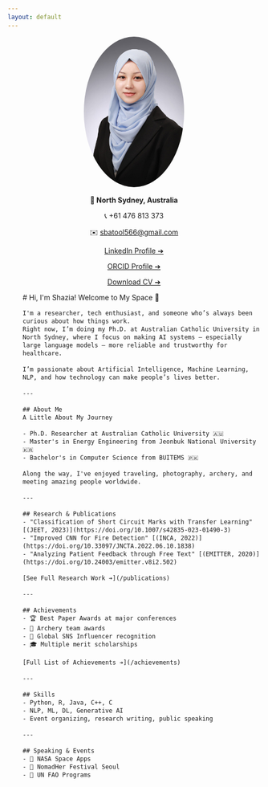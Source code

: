 ```yaml
---
layout: default
---
```


<div style="display: flex; flex-wrap: wrap;">

  <div style="flex: 1; min-width: 250px; text-align: center;">
    <img src="Picture.jpeg" alt="Profile Photo" width="200" style="border-radius: 50%;">
    <p><strong>📍 North Sydney, Australia</strong></p>
    <p>📞 +61 476 813 373</p>
    <p>✉️ <a href="mailto:sbatool566@gmail.com">sbatool566@gmail.com</a></p>
    <p><a href="https://www.linkedin.com/in/shazia-batool-879654177/" target="_blank">LinkedIn Profile ➔</a></p>
    <p><a href="https://orcid.org/0000-0002-0066-147X" target="_blank">ORCID Profile ➔</a></p>
    <p><a href="/Curriculum Vitae of Shazia Batool.pdf" target="_blank">Download CV ➔</a></p>
  </div>

  <div style="flex: 2; min-width: 300px; padding-left: 30px;">
    # Hi, I'm Shazia! Welcome to My Space 👋

    I'm a researcher, tech enthusiast, and someone who’s always been curious about how things work.  
    Right now, I’m doing my Ph.D. at Australian Catholic University in North Sydney, where I focus on making AI systems — especially large language models — more reliable and trustworthy for healthcare.

    I’m passionate about Artificial Intelligence, Machine Learning, NLP, and how technology can make people’s lives better.

    ---

    ## About Me
    A Little About My Journey

    - Ph.D. Researcher at Australian Catholic University 🇦🇺
    - Master's in Energy Engineering from Jeonbuk National University 🇰🇷
    - Bachelor's in Computer Science from BUITEMS 🇵🇰

    Along the way, I've enjoyed traveling, photography, archery, and meeting amazing people worldwide.

    ---

    ## Research & Publications
    - "Classification of Short Circuit Marks with Transfer Learning" [(JEET, 2023)](https://doi.org/10.1007/s42835-023-01490-3)
    - "Improved CNN for Fire Detection" [(INCA, 2022)](https://doi.org/10.33097/JNCTA.2022.06.10.1838)
    - "Analyzing Patient Feedback through Free Text" [(EMITTER, 2020)](https://doi.org/10.24003/emitter.v8i2.502)

    [See Full Research Work ➔](/publications)

    ---

    ## Achievements
    - 🏆 Best Paper Awards at major conferences
    - 🏹 Archery team awards
    - 📢 Global SNS Influencer recognition
    - 🎓 Multiple merit scholarships

    [Full List of Achievements ➔](/achievements)

    ---

    ## Skills
    - Python, R, Java, C++, C
    - NLP, ML, DL, Generative AI
    - Event organizing, research writing, public speaking

    ---

    ## Speaking & Events
    - 🚀 NASA Space Apps
    - 🎤 NomadHer Festival Seoul
    - 🌾 UN FAO Programs

  </div>

</div>
